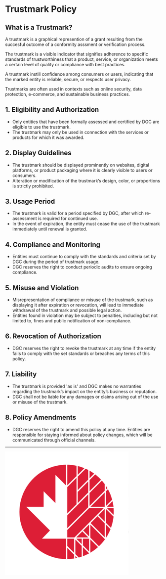 # Trustmark Policy

## What is a Trustmark?

A trustmark is a graphical represention of a grant resulting from the succesful outcome of a conformity asssment or verification process.

The trustmark is a visible indicator that signifies adherence to specific standards of trustworthiness that a product, service, or organization meets a certain level of quality or compliance with best practices.

A trustmark instill confidence among consumers or users, indicating that the marked entity is reliable, secure, or respects user privacy.

Trustmarks are often used in contexts such as online security, data protection, e-commerce, and sustainable business practices.

## 1. Eligibility and Authorization

- Only entities that have been formally assessed and certified by DGC are eligible to use the trustmark.
- The trustmark may only be used in connection with the services or products for which it was awarded.

## 2. Display Guidelines

- The trustmark should be displayed prominently on websites, digital platforms, or product packaging where it is clearly visible to users or consumers.
- Alteration or modification of the trustmark’s design, color, or proportions is strictly prohibited.

## 3. Usage Period

- The trustmark is valid for a period specified by DGC, after which re-assessment is required for continued use.
- In the event of expiration, the entity must cease the use of the trustmark immediately until renewal is granted.

## 4. Compliance and Monitoring

- Entities must continue to comply with the standards and criteria set by DGC during the period of trustmark usage.
- DGC reserves the right to conduct periodic audits to ensure ongoing compliance.

## 5. Misuse and Violation

- Misrepresentation of compliance or misuse of the trustmark, such as displaying it after expiration or revocation, will lead to immediate withdrawal of the trustmark and possible legal action.
- Entities found in violation may be subject to penalties, including but not limited to, fines and public notification of non-compliance.

## 6. Revocation of Authorization

- DGC reserves the right to revoke the trustmark at any time if the entity fails to comply with the set standards or breaches any terms of this policy.

## 7. Liability

- The trustmark is provided 'as is' and DGC makes no warranties regarding the trustmark’s impact on the entity’s business or reputation.
- DGC shall not be liable for any damages or claims arising out of the use or misuse of the trustmark.

## 8. Policy Amendments

- DGC reserves the right to amend this policy at any time. Entities are responsible for staying informed about policy changes, which will be communicated through official channels.

---

![DGC trustmark](../assets/trustmarks/dgc-trustmark.png)
